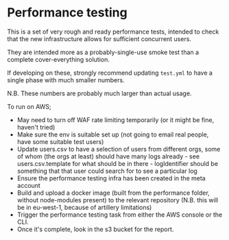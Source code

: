 # Performance testing

This is a set of very rough and ready performance tests, intended to check that the new infrastructure allows for sufficient concurrent users.

They are intended more as a probably-single-use smoke test than a complete cover-everything solution.

If developing on these, strongly recommend updating `test.yml` to have a single phase with much smaller numbers.

N.B. These numbers are probably much larger than actual usage. 

To run on AWS;

* May need to turn off WAF rate limiting temporarily (or it might be fine, haven't tried)
* Make sure the env is suitable set up (not going to email real people, have some suitable test users)
* Update users.csv to have a selection of users from different orgs, some of whom (the orgs at least) should have many logs already - see users.csv.template for what should be in there - logIdentifier should be something that that user could search for to see a particular log
* Ensure the performance testing infra has been created in the meta account
* Build and upload a docker image (built from the performance folder, without node-modules present) to the relevant repository (N.B. this will be in eu-west-1, because of artillery limitations)
* Trigger the performance testing task from either the AWS console or the CLI.
* Once it's complete, look in the s3 bucket for the report.
